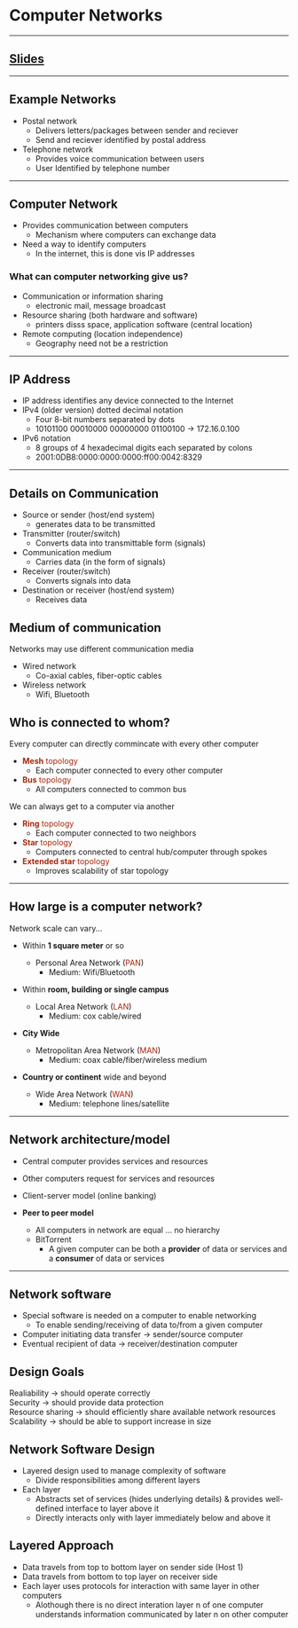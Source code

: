 # Computer Networks
---

## [Slides](https://redhawks-my.sharepoint.com/:p:/g/personal/bowermanjess_seattleu_edu/Ed4CQ8kXlw1GhKuQccyG50YBS7KQJQC1rm4jVfwH6aCe5A?e=GLTfoE)
---

## Example Networks

- Postal network
  - Delivers letters/packages between sender and reciever
  - Send and reciever identified by postal address
- Telephone network
  - Provides voice communication between users
  - User Identified by telephone number

---

## Computer Network
- Provides communication between computers
  - Mechanism where computers can exchange data
- Need a way to identify computers
  - In the internet, this is done vis IP addresses

### What can computer networking give us?
- Communication or information sharing
  - electronic mail, message broadcast
- Resource sharing (both hardware and software)
  - printers disss space, application software (central location)
- Remote computing (location independence)
  - Geography need not be a restriction

---

## IP Address
- IP address identifies any device connected to the Internet
- IPv4 (older version) dotted decimal notation
  - Four 8-bit numbers separated by dots
  - 10101100 00010000 00000000 01100100 -> 172.16.0.100
- IPv6 notation
  - 8 groups of 4 hexadecimal digits each separated by colons
  - 2001:0DB8:0000:0000:0000:ff00:0042:8329

---

## Details on Communication
- Source or sender (host/end system)
  - generates data to be transmitted
- Transmitter (router/switch)
  - Converts data into transmittable form (signals)
- Communication medium
  - Carries data (in the form of signals)
- Receiver (router/switch)
  - Converts signals into data
- Destination or receiver (host/end system)
  - Receives data

## Medium of communication
Networks may use different communication media
- Wired network
  - Co-axial cables, fiber-optic cables
- Wireless network
  - Wifi, Bluetooth

## Who is connected to whom?
Every computer can directly commincate with every other computer
- <font color="#A72608">**Mesh** topology</font> 
  - Each computer connected to every other computer
- <font color="#A72608">**Bus** topology</font> 
  - All computers connected to common bus

We can always get to a computer via another
- <font color="#A72608">**Ring** topology</font> 
  - Each computer connected to two neighbors
- <font color="#A72608">**Star** topology</font> 
  - Computers connected to central hub/computer through spokes
- <font color="#A72608">**Extended star** topology</font> 
  - Improves scalability of star topology

---

## How large is a computer network?
Network scale can vary...
- Within **1 square meter** or so
  - Personal Area Network (<font color="#A72608">PAN</font>)
    - Medium: Wifi/Bluetooth
- Within **room, building or single campus**
  - Local Area Network (<font color="#A72608">LAN</font>)
    - Medium: cox cable/wired
- **City Wide**
  - Metropolitan Area Network (<font color="#A72608">MAN</font>)
    - Medium: coax cable/fiber/wireless medium

- **Country or continent** wide and beyond
  - Wide Area Network (<font color="#A72608">WAN</font>)
    - Medium: telephone lines/satellite

---

## Network architecture/model
- Central computer provides services and resources
- Other computers request for services and resources
- Client-server model (online banking)

- **Peer to peer model**
  - All computers in network are equal ... no hierarchy
  - BitTorrent
    - A given computer can be both a **provider** of data or services and a **consumer** of data or services 

---

## Network software
- Special software is needed on a computer to enable networking
  - To enable sending/receiving of data to/from a given computer
- Computer initiating data transfer -> sender/source computer
- Eventual recipient of data -> receiver/destination computer

## Design Goals
Realiability -> should operate correctly <br>
Security -> should provide data protection <br>
Resource sharing -> should efficiently share available network resources <br>
Scalability -> should be able to support increase in size

## Network Software Design
- Layered design used to manage complexity of software
  - Divide responsibilities among different layers
- Each layer
  - Abstracts set of services (hides underlying details) & provides well-defined interface to layer above it
  - Directly interacts only with layer immediately below and above it

## Layered Approach
- Data travels from top to bottom layer on sender side (Host 1)
- Data travels from bottom to top layer on receiver side
- Each layer uses protocols for interaction with same layer in other computers
  - Alothough there is no direct interation layer n of one computer understands information communicated by later n on other computer
